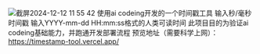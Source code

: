 ![截屏2024-12-12 11 55 42](https://github.com/user-attachments/assets/1817c093-55e9-4dcd-bb40-095e7afc195e)
使用ai codeing开发的一个时间戳工具
输入秒/毫秒时间戳
输入YYYY-mm-dd HH:mm:ss格式的人类可读时间
此项目目的为验证ai codeing基础能力，并跑通开发部署流程
预览地址（需要科学上网）：https://timestamp-tool.vercel.app/
